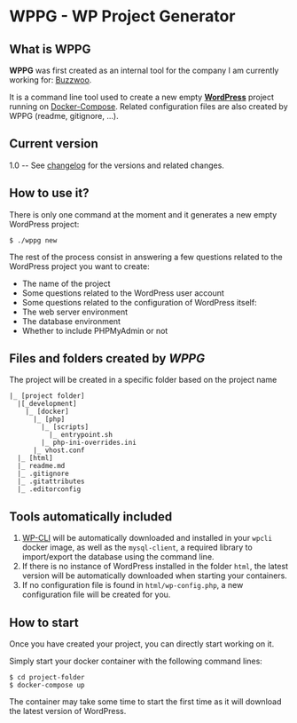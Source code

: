 # WPPG - WP Project Generator

## What is WPPG
**WPPG** was first created as an internal tool for the company I am currently working for: [Buzzwoo](https://www.buzzwoo.de).

It is a command line tool used to create a new empty [**WordPress**](https://wordpress.org/) project running on [Docker-Compose](https://docs.docker.com/compose/). Related configuration files are also created by WPPG (readme, gitignore, ...).

## Current version
1.0 -- See [changelog](./changelog) for the versions and related changes.

## How to use it?
There is only one command at the moment and it generates a new empty WordPress project:

```
$ ./wppg new
```

The rest of the process consist in answering a few questions related to the WordPress project you want to create:
- The name of the project
- Some questions related to the WordPress user account
- Some questions related to the configuration of WordPress itself:
- The web server environment
- The database environment
- Whether to include PHPMyAdmin or not

## Files and folders created by *WPPG*
The project will be created in a specific folder based on the project name
```
|_ [project folder]
  |[_development]
    |_ [docker]
      |_ [php]
        |_ [scripts]
          |_ entrypoint.sh
        |_ php-ini-overrides.ini
      |_ vhost.conf
  |_ [html]
  |_ readme.md
  |_ .gitignore
  |_ .gitattributes
  |_ .editorconfig
```

## Tools automatically included
1. [WP-CLI](https://wp-cli.org/) will be automatically downloaded and installed in your `wpcli` docker image, as well as the `mysql-client`, a required library to import/export the database using the command line.
2. If there is no instance of WordPress installed in the folder `html`, the latest version will be automatically downloaded when starting your containers.
3. If no configuration file is found in `html/wp-config.php`, a new configuration file will be created for you.

## How to start
Once you have created your project, you can directly start working on it.

Simply start your docker container with the following command lines:
```
$ cd project-folder
$ docker-compose up
```
The container may take some time to start the first time as it will download the latest version of WordPress.

